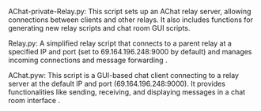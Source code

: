 AChat-private-Relay.py: This script sets up an AChat relay server, allowing connections between clients and other relays. It also includes functions for generating new relay scripts and chat room GUI scripts​
.

Relay.py: A simplified relay script that connects to a parent relay at a specified IP and port (set to 69.164.196.248:9000 by default) and manages incoming connections and message forwarding​
.

AChat.pyw: This script is a GUI-based chat client connecting to a relay server at the default IP and port (69.164.196.248:9000). It provides functionalities like sending, receiving, and displaying messages in a chat room interface​
.
